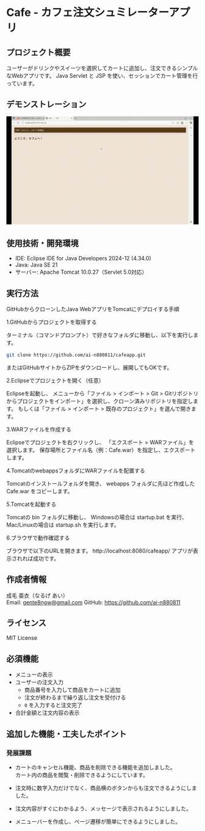 # Cafe - カフェ注文シュミレーターアプリ

## プロジェクト概要
ユーザーがドリンクやスイーツを選択してカートに追加し、注文できるシンプルなWebアプリです。
Java Servlet と JSP を使い、セッションでカート管理を行っています。


## デモンストレーション
![カフェアプリのデモ](https://github.com/ai-n880811/cafeapp/raw/main/%E3%82%AB%E3%83%95%E3%82%A7%E3%82%A2%E3%83%97%E3%83%AA-%E3%83%87%E3%83%A2%E3%83%B3%E3%82%B9%E3%83%88%E3%83%AC%E3%83%BC%E3%82%B7%E3%83%A7%E3%83%B3.gif)


## 使用技術・開発環境
- IDE: Eclipse IDE for Java Developers 2024-12 (4.34.0)
- Java: Java SE 21
- サーバー: Apache Tomcat 10.0.27（Servlet 5.0対応）



## 実行方法

GitHubからクローンしたJava WebアプリをTomcatにデプロイする手順

1.GitHubからプロジェクトを取得する

ターミナル（コマンドプロンプト）で好きなフォルダに移動し、以下を実行します。
```bash
git clone https://github.com/ai-n880811/cafeapp.git
```
またはGitHubサイトからZIPをダウンロードし、展開してもOKです。


2.Eclipseでプロジェクトを開く（任意）

Eclipseを起動し、
メニューから「ファイル > インポート > Git > Gitリポジトリからプロジェクトをインポート」を選択し、クローン済みリポジトリを指定します。
もしくは「ファイル > インポート > 既存のプロジェクト」を選んで開きます。


3.WARファイルを作成する

Eclipseでプロジェクトを右クリックし、
「エクスポート > WARファイル」を選択します。
保存場所とファイル名（例：Cafe.war）を指定し、エクスポートします。


4.TomcatのwebappsフォルダにWARファイルを配置する

Tomcatのインストールフォルダを開き、
webapps フォルダに先ほど作成した Cafe.war をコピーします。


5.Tomcatを起動する

Tomcatの bin フォルダに移動し、
Windowsの場合は startup.bat を実行、
Mac/Linuxの場合は startup.sh を実行します。


6.ブラウザで動作確認する

ブラウザで以下のURLを開きます。
http://localhost:8080/cafeapp/
アプリが表示されれば成功です。


## 作成者情報

成毛 亜衣（なるげ あい）  
Email: gente8ngw@gmail.com 
GitHub: https://github.com/ai-n880811


## ライセンス

MIT License


## 必須機能
- メニューの表示  
- ユーザーの注文入力  
  - 商品番号を入力して商品をカートに追加  
  - 注文が終わるまで繰り返し注文を受付ける  
  - `0` を入力すると注文完了  
- 合計金額と注文内容の表示


## 追加した機能・工夫したポイント

### 発展課題
- カートのキャンセル機能、商品を削除できる機能を追加しました。  
  カート内の商品を閲覧・削除できるようにしています。

- 注文時に数字入力だけでなく、商品横のボタンからも注文できるようにしました。

- 注文内容がすぐにわかるよう、メッセージで表示されるようにしました。

- メニューバーを作成し、ページ遷移が簡単にできるようにしました。
